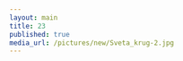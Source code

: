 ```yaml
--- 
layout: main 
title: 23 
published: true 
media_url: /pictures/new/Sveta_krug-2.jpg 
--- 
```

